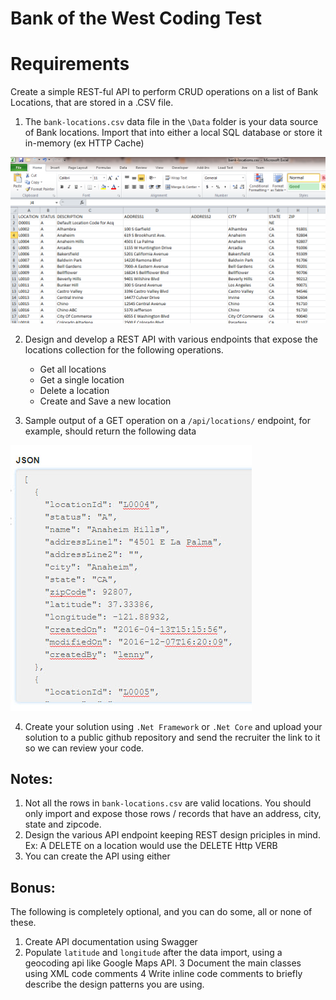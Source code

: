 # Bank of the West Coding Test

# Requirements

Create a simple REST-ful API to perform CRUD operations on a list of Bank Locations, that are stored in a .CSV file.

1. The `bank-locations.csv` data file in the `\Data` folder is your data source of Bank locations. Import that into either a local SQL database or store it in-memory (ex HTTP Cache)

<img src="/Docs/Media/bank-locations-screenshot.png" alt="free bank locations csv file"/>

2. Design and develop a REST API with various endpoints that expose the locations collection for the following operations. 
    - Get all locations
    - Get a single location
    - Delete a location
    - Create and Save a new location
    
3. Sample output of a GET operation on a `/api/locations/` endpoint, for example, should return the following data

<img src="/Docs/Media/bank-locations-json.jpg" alt="free bank locations json file"/>

4. Create your solution using `.Net Framework` or `.Net Core` and upload your solution to a public github repository and send the recruiter the link to it so we can review your code.

## Notes:
1. Not all the rows in `bank-locations.csv` are valid locations. You should only import and expose those rows / records that have an address, city, state and zipcode.
2. Design the various API endpoint keeping REST design priciples in mind. Ex: A DELETE on a location would use the DELETE Http VERB
3. You can create the API using either 

## Bonus:

The following is completely optional, and you can do some, all or none of these.

1. Create API documentation using Swagger
2. Populate `latitude` and `longitude` after the data import, using a geocoding api like Google Maps API.
3 Document the main classes using XML code comments
4 Write inline code comments to briefly describe the design patterns you are using.

